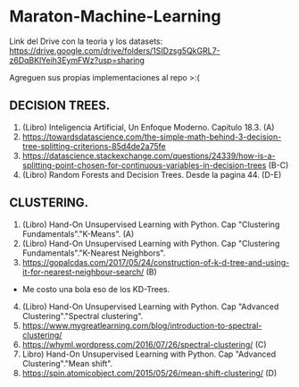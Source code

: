 # Maraton-Machine-Learning

Link del Drive con la teoria y los datasets: https://drive.google.com/drive/folders/1SIDzsg5QkGRL7-z6DqBKlYeih3EymFWz?usp=sharing

Agreguen sus propias implementaciones al repo >:(

## DECISION TREES.
 1. (Libro) Inteligencia Artificial, Un Enfoque Moderno. Capitulo 18.3. (A)
 2. https://towardsdatascience.com/the-simple-math-behind-3-decision-tree-splitting-criterions-85d4de2a75fe 
 3. https://datascience.stackexchange.com/questions/24339/how-is-a-splitting-point-chosen-for-continuous-variables-in-decision-trees (B-C)
 4. (Libro) Random Forests and Decision Trees. Desde la pagina 44. (D-E)

## CLUSTERING.
 1. (Libro) Hand-On Unsupervised Learning with Python. Cap "Clustering Fundamentals"."K-Means". (A)
 2. (Libro) Hand-On Unsupervised Learning with Python. Cap "Clustering Fundamentals"."K-Nearest Neighbors".
 3. https://gopalcdas.com/2017/05/24/construction-of-k-d-tree-and-using-it-for-nearest-neighbour-search/  (B)
   * Me costo una bola eso de los KD-Trees.
 4. (Libro) Hand-On Unsupervised Learning with Python. Cap "Advanced Clustering"."Spectral clustering".
 5. https://www.mygreatlearning.com/blog/introduction-to-spectral-clustering/
 6. https://whyml.wordpress.com/2016/07/26/spectral-clustering/   (C)
 7. Libro) Hand-On Unsupervised Learning with Python. Cap "Advanced Clustering"."Mean shift".
 8. https://spin.atomicobject.com/2015/05/26/mean-shift-clustering/   (D)